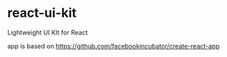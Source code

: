 # react-ui-kit
Lightweight UI KIt for React

app is based on https://github.com/facebookincubator/create-react-app
